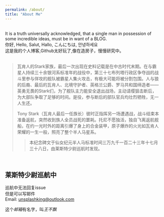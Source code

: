 ```yaml
---
permalink: /about/
title: "About Me"
---
```

<br />
It is a truth universally acknowledged, that a single man in
possession of some incredible ideas, must be in want of a BLOG.    
<br />
你好, Hello,
Salut, Hallo,
こんにちは, 안녕하세요<br />
这是我的个人博客,Github太好玩了,像在造房子，慢慢研究中。
<br />
<br />


> 瓦肯人的Stark家族，最后一次出现在史料记载是在中古时代末期。在与霸星人持续三十余银河系标准年的战役中，第三十七布列塔行政区争夺战的战斗里参与佯攻的舰队被霸星人集火攻击，有极大可能将被分割包围。人与狼的后裔、最后的瓦肯人、北境守护者、英格兰公爵、罗马共和国缔造者——英勇无畏的Stark们，为了舰队主力能安全退出战场，主动请缨狙击断后，为大部队争取了足够的时间。是役，参与断后的部队官兵均壮烈牺牲，无一人生还。
>   
> Tony Stark（瓦肯人最后一任族长）彼时正指挥另一场遭遇战，战斗结束本准备返航，突然收到族人全员战死的噩耗。托尼不愿独活，独自飞离返航舰船，在约一光时外的距离引爆了身上的合金装甲，原子爆炸的火光如瓦肯人荣耀的一生一般，照亮了整个半人马星系。
>
>> 本纪念碑文于仙女纪元半人马标准时间三万九千一百二十三年十七月三十八日，由莱斯特少尉巡航时发现。

<br />

## 莱斯特少尉巡航中

巡航中无法回复issue  
但是可以写邮件  
Email: unsplashking@outlook.com  

这个*邮箱*有名字，叫*王不飘*
